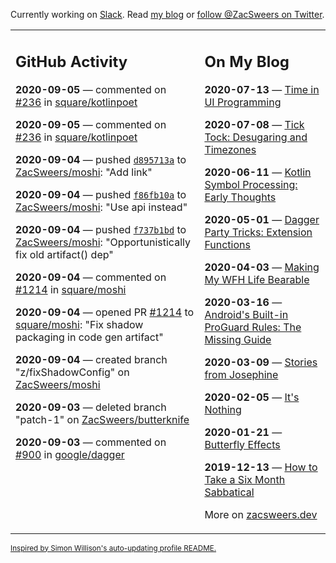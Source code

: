 Currently working on [Slack](https://slack.com/). Read [my blog](https://zacsweers.dev/) or [follow @ZacSweers on Twitter](https://twitter.com/ZacSweers).

<table><tr><td valign="top" width="60%">

## GitHub Activity
<!-- githubActivity starts -->
**2020-09-05** — commented on [#236](https://github.com/square/kotlinpoet/issues/236#issuecomment-687641367) in [square/kotlinpoet](https://api.github.com/repos/square/kotlinpoet)

**2020-09-05** — commented on [#236](https://github.com/square/kotlinpoet/issues/236#issuecomment-687641205) in [square/kotlinpoet](https://api.github.com/repos/square/kotlinpoet)

**2020-09-04** — pushed [`d895713a`](https://github.com/ZacSweers/moshi/commit/d895713a7b7ddd58250c6b54d4fe68902491f66a) to [ZacSweers/moshi](https://api.github.com/repos/ZacSweers/moshi): "Add link"

**2020-09-04** — pushed [`f86fb10a`](https://github.com/ZacSweers/moshi/commit/f86fb10a5e91cc624b7ea423f6d2856e2674d711) to [ZacSweers/moshi](https://api.github.com/repos/ZacSweers/moshi): "Use api instead"

**2020-09-04** — pushed [`f737b1bd`](https://github.com/ZacSweers/moshi/commit/f737b1bd7c494e3f4b4a7e0cbdfbd7055fc88f77) to [ZacSweers/moshi](https://api.github.com/repos/ZacSweers/moshi): "Opportunistically fix old artifact() dep"

**2020-09-04** — commented on [#1214](https://github.com/square/moshi/pull/1214#issuecomment-687236045) in [square/moshi](https://api.github.com/repos/square/moshi)

**2020-09-04** — opened PR [#1214](https://api.github.com/repos/square/moshi/pulls/1214) to [square/moshi](https://api.github.com/repos/square/moshi): "Fix shadow packaging in code gen artifact"

**2020-09-04** — created branch "z/fixShadowConfig" on [ZacSweers/moshi](https://api.github.com/repos/ZacSweers/moshi)

**2020-09-03** — deleted branch "patch-1" on [ZacSweers/butterknife](https://api.github.com/repos/ZacSweers/butterknife)

**2020-09-03** — commented on [#900](https://github.com/google/dagger/issues/900#issuecomment-686867398) in [google/dagger](https://api.github.com/repos/google/dagger)
<!-- githubActivity ends -->
</td><td valign="top" width="40%">

## On My Blog
<!-- blog starts -->
**2020-07-13** — [Time in UI Programming](https://www.zacsweers.dev/time-in-ui/)

**2020-07-08** — [Tick Tock: Desugaring and Timezones](https://www.zacsweers.dev/ticktock-desugaring-timezones/)

**2020-06-11** — [Kotlin Symbol Processing: Early Thoughts](https://www.zacsweers.dev/kotlin-symbol-processor-early-thoughts/)

**2020-05-01** — [Dagger Party Tricks: Extension Functions](https://www.zacsweers.dev/dagger-party-tricks-extension-functions/)

**2020-04-03** — [Making My WFH Life Bearable](https://www.zacsweers.dev/making-wfh-life-bearable/)

**2020-03-16** — [Android's Built-in ProGuard Rules: The Missing Guide](https://www.zacsweers.dev/android-proguard-rules/)

**2020-03-09** — [Stories from Josephine](https://www.zacsweers.dev/stories-from-josephine/)

**2020-02-05** — [It's Nothing](https://www.zacsweers.dev/its-nothing/)

**2020-01-21** — [Butterfly Effects](https://www.zacsweers.dev/butterfly-effects/)

**2019-12-13** — [How to Take a Six Month Sabbatical](https://www.zacsweers.dev/how-to-take-a-six-month-sabbatical/)
<!-- blog ends -->
More on [zacsweers.dev](https://zacsweers.dev/)
</td></tr></table>

<sub><a href="https://simonwillison.net/2020/Jul/10/self-updating-profile-readme/">Inspired by Simon Willison's auto-updating profile README.</a></sub>